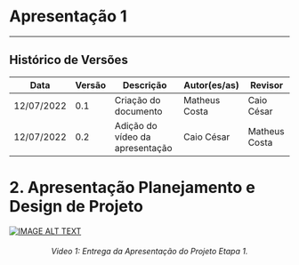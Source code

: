 # Apresentação 1
***

## Histórico de Versões

**Data** | **Versão** | **Descrição** | **Autor(es/as)** | **Revisor**
--- | --- | --- | --- | ---
12/07/2022 | 0.1 | Criação do documento | Matheus Costa | Caio César
12/07/2022 | 0.2 | Adição do vídeo da apresentação | Caio César | Matheus Costa

# 2. Apresentação Planejamento e Design de Projeto
[![IMAGE ALT TEXT](http://img.youtube.com/vi/rwGmm34f7cU/0.jpg)](https://youtu.be/rwGmm34f7cU "Entrega 1")
<h6 align = "center">Video 1: Entrega da Apresentação do Projeto Etapa 1. </h6>
